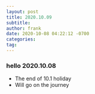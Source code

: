 ```yaml
---
layout: post
title: 2020.10.09
subtitle: 
author: frank
date: 2020-10-08 04:22:12 -0700
categories: 
tag: 
---
```


### hello 2020.10.08

* The end of 10.1 holiday
* Will go on the journey
